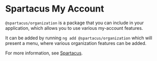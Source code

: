 # Spartacus My Account

`@spartacus/organization` is a package that you can include in your application, which allows you to use various my-account features.

It can be added by running `ng add @spartacus/organization` which will present a menu, where various organization features can be added.

For more information, see [Spartacus](https://github.com/SAP/spartacus).
